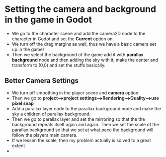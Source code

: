 # Setting the camera and background in the game in Godot 

* We go to the character scene and add the camera2D node to the character in Godot and set the **Current** option on.
* We turn off the drag margins as well, thus we have a basic camera set up in the game!
* Then we select the background of the game add it with **parallax background** node and then adding the sky with it, make the center and transform to (0,0) and set the stuffs basically.

## Better Camera Settings

* We turn off smoothing in the player scene and **camera** option.
* Then we go to **project-->project settings-->Rendering-->Quality-->use pixel snap**  
* Add a parallax layer node to the parallax background node and make the sky a children of parallax background.
* Then we go to parallax layer and set the mirroring so that the the background repeats itself again and again. Then we set the scale of the parallax background so that we set at what pace the background will follow the players main camera.
* If we lessen the scale, then my problem actually is solved to a great extent
* 